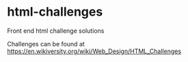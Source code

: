 # html-challenges
Front end html challenge solutions


Challenges can be found at https://en.wikiversity.org/wiki/Web_Design/HTML_Challenges
